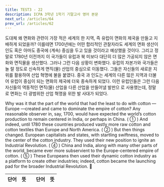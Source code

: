 ```yaml
---
title: TEST3 - 22
description: ICPA 3학년 1학기 기말고사 영어 본문
next_url: /articles/64
prev_url: /articles/62
---
```


도대체 왜 면화와 관련이 가장 적은 세계의 한 지역, 즉 유럽이 면화의 제국을 만들고 지배하게 되었을까? 이를테면 1700년에는 어떤 합리적인 관찰자라도 세계의 면화 생산이 인도 혹은 아마도 중국에 (계속) 중심을 두고 있을 것이라고 예상했을 것이다. 그리고 정말로 1780년 이전까지 이 국가들이 유럽과 북 미보다 대단히 더 많은 가공되지 않은 면화와 면직물을 생산했다. 그러나 그런 다음 상황이 변화했다. 유럽의 자본가와 국가들은 놀 랄 정도로 신속하게 면직(물) 산업의 중심으로 이동했다. 그들은 자신들의 새로운 지위를 활용하여 산업 혁명에 불을 붙였다. 중국 과 인도는 세계의 다른 많은 지역과 더불어 유럽이 중심이 되는 면화의 제국에 더욱 종속하게 되었다. 이런 유럽인들은 그런 다음 자신들의 역동적인 면직(물) 산업을 다른 산업을 만들어낼 발판으 로 사용했는데, 정말로 면화는 더 광범위한 산업 혁명을 위한 발 사대가 되었다.

Why was it that the part of the world that had the least to do with cotton — Europe —created and came to dominate the empire of cotton? Any reasonable observer in, say, 1700, would have expected the world’s cotton production to remain centered in India, or perhaps in China. ( ① ) And indeed, until 1780 these countries produced vastly more raw cotton and cotton textiles than Europe and North America. ( ② ) But then things changed. European capitalists and states, with startling swiftness, moved to the center of the cotton industry. They used their new position to ignite an Industrial Revolution. ( ④ ) China and India, along with many other parts of the world, became ever more subservient to the Europe-centered empire of cotton. ( ⑤ ) These Europeans then used their dynamic cotton industry as a platform to create other industries; indeed, cotton became the launching pad for the broader Industrial Revolution. 

|단어|뜻| |단어|뜻|
|:--------------:|:------------------------------:|-|:--------------:|:------------------------------:|
